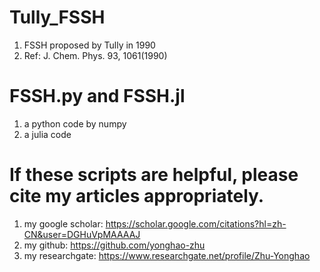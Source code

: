 # Tully_FSSH
1. FSSH proposed by Tully in 1990
2. Ref: J. Chem. Phys. 93, 1061(1990)
# FSSH.py and FSSH.jl
1. a python code by numpy 
2. a julia code 
# If these scripts are helpful, please cite my articles appropriately.  
1. my google scholar: https://scholar.google.com/citations?hl=zh-CN&user=DGHuVpMAAAAJ
2. my github: https://github.com/yonghao-zhu
3. my researchgate: https://www.researchgate.net/profile/Zhu-Yonghao 